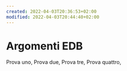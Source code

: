 ```yaml
---
created: 2022-04-03T20:36:53+02:00
modified: 2022-04-03T20:44:40+02:00
---
```


# Argomenti EDB

Prova uno, 
Prova due, 
Prova tre, 
Prova quattro,
